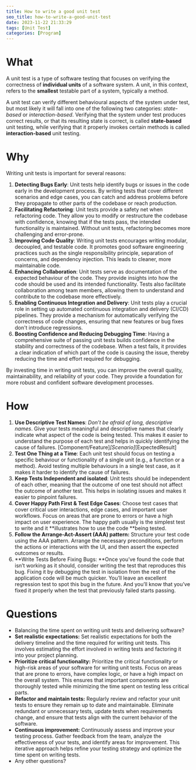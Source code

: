 ```yaml
---
title: How to write a good unit test
seo_title: how-to-write-a-good-unit-test
date: 2023-11-22 21:33:29
tags: [Unit Test]
categories: [Program]
---
```


# What

A unit test is a type of software testing that focuses on verifying the correctness of **individual units** of a software system. A unit, in this context, refers to the **smallest** testable part of a system, typically a method.

A unit test can verify different behavioural aspects of the system under test, but most likely it will fall into one of the following two categories: *state-based* or *interaction-based*. Verifying that the system under test produces correct results, or that its resulting state is correct, is called **state-based** unit testing, while verifying that it properly invokes certain methods is called **interaction-based** unit testing.

# Why

Writing unit tests is important for several reasons:

1. **Detecting Bugs Early**: Unit tests help identify bugs or issues in the code early in the development process. By writing tests that cover different scenarios and edge cases, you can catch and address problems before they propagate to other parts of the codebase or reach production.
2. **Facilitating Refactoring**: Unit tests provide a safety net when refactoring code. They allow you to modify or restructure the codebase with confidence, knowing that if the tests pass, the intended functionality is maintained. Without unit tests, refactoring becomes more challenging and error-prone.
3. **Improving Code Quality**: Writing unit tests encourages writing modular, decoupled, and testable code. It promotes good software engineering practices such as the single responsibility principle, separation of concerns, and dependency injection. This leads to cleaner, more maintainable code.
4. **Enhancing Collaboration**: Unit tests serve as documentation of the expected behaviour of the code. They provide insights into how the code should be used and its intended functionality. Tests also facilitate collaboration among team members, allowing them to understand and contribute to the codebase more effectively.
5. **Enabling Continuous Integration and Delivery**: Unit tests play a crucial role in setting up automated continuous integration and delivery (CI/CD) pipelines. They provide a mechanism for automatically verifying the correctness of code changes, ensuring that new features or bug fixes don't introduce regressions.
6. **Boosting Confidence and Reducing Debugging Time**: Having a comprehensive suite of passing unit tests builds confidence in the stability and correctness of the codebase. When a test fails, it provides a clear indication of which part of the code is causing the issue, thereby reducing the time and effort required for debugging.

By investing time in writing unit tests, you can improve the overall quality, maintainability, and reliability of your code. They provide a foundation for more robust and confident software development processes.

# How

1. **Use Descriptive Test Names**: *Don’t be afraid of long, descriptive names*. Give your tests meaningful and descriptive names that clearly indicate what aspect of the code is being tested. This makes it easier to understand the purpose of each test and helps in quickly identifying the cause of failures.
   [Component/Feature]_[Scenario]_[ExpectedResult]
2. **Test One Thing at a Time**: Each unit test should focus on testing a specific behaviour or functionality of a single unit (e.g., a function or a method). Avoid testing multiple behaviours in a single test case, as it makes it harder to identify the cause of failures.
3. **Keep Tests Independent and isolated**: Unit tests should be independent of each other, meaning that the outcome of one test should not affect the outcome of another test. This helps in isolating issues and makes it easier to pinpoint failures.
4. **Cover Happy Path First & Test Edge Cases**: Choose test cases that cover critical user interactions, edge cases, and important user workflows. Focus on areas that are prone to errors or have a high impact on user experience. The happy path usually is the simplest test to write and it **illustrates how to use the code **being tested.
5. **Follow the Arrange-Act-Assert (AAA) pattern:** Structure your test code using the AAA pattern. Arrange the necessary preconditions, perform the actions or interactions with the UI, and then assert the expected outcomes or results.
6. **Write Tests Before Fixing Bugs: **Once you’ve found the code that isn’t working as it should, consider writing the test that reproduces this bug. Fixing it by debugging the test in isolation from the rest of the application code will be much quicker. You’ll leave an excellent regression test to spot this bug in the future. And you’ll know that you’ve fixed it properly when the test that previously failed starts passing.


# Questions

- Balancing the time spent on writing unit tests and delivering software?
- **Set realistic expectations:** Set realistic expectations for both the delivery timeline and the time required for writing unit tests. This involves estimating the effort involved in writing tests and factoring it into your project planning.
- **Prioritize critical functionality:** Prioritize the critical functionality or high-risk areas of your software for writing unit tests. Focus on areas that are prone to errors, have complex logic, or have a high impact on the overall system. This ensures that important components are thoroughly tested while minimizing the time spent on testing less critical parts.
- **Refactor and maintain tests:** Regularly review and refactor your unit tests to ensure they remain up to date and maintainable. Eliminate redundant or unnecessary tests, update tests when requirements change, and ensure that tests align with the current behavior of the software.
- **Continuous improvement:** Continuously assess and improve your testing process. Gather feedback from the team, analyze the effectiveness of your tests, and identify areas for improvement. This iterative approach helps refine your testing strategy and optimize the time spent on writing tests.
- Any other questions?
